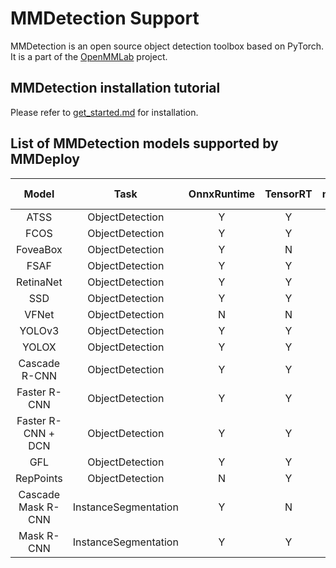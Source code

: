 # MMDetection Support

MMDetection is an open source object detection toolbox based on PyTorch. It is a part of the [OpenMMLab](https://openmmlab.com/) project.

## MMDetection installation tutorial

Please refer to [get_started.md](https://github.com/open-mmlab/mmdetection/blob/master/docs/en/get_started.md) for installation.

## List of MMDetection models supported by MMDeploy

|       Model        |         Task         | OnnxRuntime | TensorRT | ncnn | PPLNN | OpenVINO |                                     Model config                                     |
| :----------------: | :------------------: | :---------: | :------: | :--: | :---: | :------: | :----------------------------------------------------------------------------------: |
|        ATSS        |   ObjectDetection    |      Y      |    Y     |  N   |   N   |    Y     |     [config](https://github.com/open-mmlab/mmdetection/tree/master/configs/atss)     |
|        FCOS        |   ObjectDetection    |      Y      |    Y     |  Y   |   N   |    Y     |     [config](https://github.com/open-mmlab/mmdetection/tree/master/configs/fcos)     |
|      FoveaBox      |   ObjectDetection    |      Y      |    N     |  N   |   N   |    Y     |   [config](https://github.com/open-mmlab/mmdetection/tree/master/configs/foveabox)   |
|        FSAF        |   ObjectDetection    |      Y      |    Y     |  Y   |   Y   |    Y     |     [config](https://github.com/open-mmlab/mmdetection/tree/master/configs/fsaf)     |
|     RetinaNet      |   ObjectDetection    |      Y      |    Y     |  Y   |   Y   |    Y     |  [config](https://github.com/open-mmlab/mmdetection/tree/master/configs/retinanet)   |
|        SSD         |   ObjectDetection    |      Y      |    Y     |  Y   |   N   |    Y     |     [config](https://github.com/open-mmlab/mmdetection/tree/master/configs/ssd)      |
|       VFNet        |   ObjectDetection    |      N      |    N     |  N   |   N   |    Y     |    [config](https://github.com/open-mmlab/mmdetection/tree/master/configs/vfnet)     |
|       YOLOv3       |   ObjectDetection    |      Y      |    Y     |  Y   |   N   |    Y     |     [config](https://github.com/open-mmlab/mmdetection/tree/master/configs/yolo)     |
|       YOLOX        |   ObjectDetection    |      Y      |    Y     |  Y   |   N   |    Y     |    [config](https://github.com/open-mmlab/mmdetection/tree/master/configs/yolox)     |
|   Cascade R-CNN    |   ObjectDetection    |      Y      |    Y     |  N   |   Y   |    Y     | [config](https://github.com/open-mmlab/mmdetection/tree/master/configs/cascade_rcnn) |
|    Faster R-CNN    |   ObjectDetection    |      Y      |    Y     |  Y   |   Y   |    Y     | [config](https://github.com/open-mmlab/mmdetection/tree/master/configs/faster_rcnn)  |
| Faster R-CNN + DCN |   ObjectDetection    |      Y      |    Y     |  Y   |   Y   |    Y     | [config](https://github.com/open-mmlab/mmdetection/tree/master/configs/faster_rcnn)  |
|        GFL         |   ObjectDetection    |      Y      |    Y     |  N   |   ?   |    Y     |     [config](https://github.com/open-mmlab/mmdetection/tree/master/configs/gfl)      |
|     RepPoints      |   ObjectDetection    |      N      |    Y     |  N   |   ?   |    Y     |  [config](https://github.com/open-mmlab/mmdetection/tree/master/configs/reppoints)   |
| Cascade Mask R-CNN | InstanceSegmentation |      Y      |    N     |  N   |   N   |    Y     | [config](https://github.com/open-mmlab/mmdetection/tree/master/configs/cascade_rcnn) |
|     Mask R-CNN     | InstanceSegmentation |      Y      |    Y     |  N   |   N   |    Y     |  [config](https://github.com/open-mmlab/mmdetection/tree/master/configs/mask_rcnn)   |
